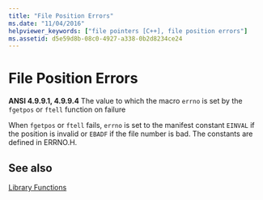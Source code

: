 ```yaml
---
title: "File Position Errors"
ms.date: "11/04/2016"
helpviewer_keywords: ["file pointers [C++], file position errors"]
ms.assetid: d5e59d8b-08c0-4927-a338-0b2d8234ce24
---
```

# File Position Errors

**ANSI 4.9.9.1, 4.9.9.4** The value to which the macro `errno` is set by the `fgetpos` or `ftell` function on failure

When `fgetpos` or `ftell` fails, `errno` is set to the manifest constant `EINVAL` if the position is invalid or `EBADF` if the file number is bad. The constants are defined in ERRNO.H.

## See also

[Library Functions](../c-language/library-functions.md)
